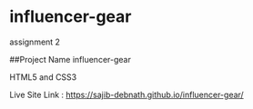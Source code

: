 # influencer-gear
assignment 2

##Project Name influencer-gear

HTML5 and
CSS3

Live Site Link :  https://sajib-debnath.github.io/influencer-gear/
